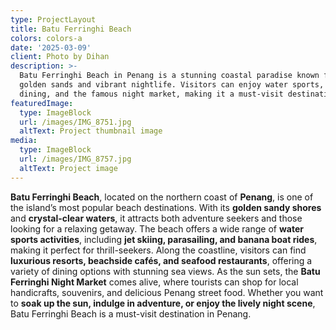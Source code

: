 ```yaml
---
type: ProjectLayout
title: Batu Ferringhi Beach
colors: colors-a
date: '2025-03-09'
client: Photo by Dihan
description: >-
  Batu Ferringhi Beach in Penang is a stunning coastal paradise known for its
  golden sands and vibrant nightlife. Visitors can enjoy water sports, beachside
  dining, and the famous night market, making it a must-visit destination.
featuredImage:
  type: ImageBlock
  url: /images/IMG_8751.jpg
  altText: Project thumbnail image
media:
  type: ImageBlock
  url: /images/IMG_8757.jpg
  altText: Project image
---
```

**Batu Ferringhi Beach**, located on the northern coast of **Penang**, is one of the island’s most popular beach destinations. With its **golden sandy shores** and **crystal-clear waters**, it attracts both adventure seekers and those looking for a relaxing getaway. The beach offers a wide range of **water sports activities**, including **jet skiing, parasailing, and banana boat rides**, making it perfect for thrill-seekers. Along the coastline, visitors can find **luxurious resorts, beachside cafés, and seafood restaurants**, offering a variety of dining options with stunning sea views. As the sun sets, the **Batu Ferringhi Night Market** comes alive, where tourists can shop for local handicrafts, souvenirs, and delicious Penang street food. Whether you want to **soak up the sun, indulge in adventure, or enjoy the lively night scene**, Batu Ferringhi Beach is a must-visit destination in Penang.
